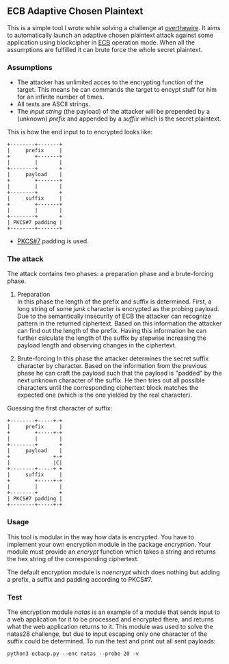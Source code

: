 
## ECB Adaptive Chosen Plaintext

This is a simple tool I wrote while solving a challenge at [overthewire](http://overthewire.org). It aims to automatically launch an adaptive chosen plaintext attack against 
some application using blockcipher in [ECB](https://en.wikipedia.org/wiki/Block_cipher_mode_of_operation#Electronic_Codebook_(ECB)) operation mode. When all the assumptions
are fulfilled it can brute force the whole secret plaintext. 

### Assumptions

* The attacker has unlimited acces to the encrypting function of the target. 
This means he can commands the target to encypt stuff for him for an infinite 
number of times.
* All texts are ASCII strings.
* The _input string_ (the payload) of the attacker will be prepended by a (unknown) _prefix_ and appended by a _suffix_ which is the secret plaintext.

This is how the end input to to encrypted looks like:

    +--------+-------+
    |     prefix     |
    +        +-------+
    |        |       |
    +--------+       +
    |     payload    |
    +        +-------+
    |        |       |
    +--------+       +
    |     suffix     |
    +        +-------+
    |        |       |
    +--------+       +
    | PKCS#7 padding |
    +--------+-------+

* [PKCS#7](https://tools.ietf.org/html/rfc2315) padding is used.

### The attack

The attack contains two phases: a preparation phase and a brute-forcing phase.

1. Preparation  
In this phase the length of the prefix and suffix is determined. First, a long 
string of some _junk_ character is encrypted as the probing payload. Due to the
semantically insecurity of ECB the attacker can recognize pattern in the returned
ciphertext. Based on this information the attacker can find out the length of the
prefix. Having this information he can further calculate the length of the suffix
by stepwise increasing the payload length and observing changes in the ciphertext.

2. Brute-forcing
In this phase the attacker determines the secret suffix character by character.
Based on the information from the previous phase he can craft the payload such
that the payload is "padded" by the next unknown character of the suffix. He then
tries out all possible characters until the corresponding ciphertext block matches
the expected one (which is the one yielded by the real character).

Guessing the first character of suffix:

    +--------+-----+-+
    |     prefix     |
    +        +-----+-+
    |        |       |
    +--------+       +
    |     payload    |
    +              +-+
    |              |C|
    +--------+-----+ +
    |     suffix     |
    +        +-----+-+
    |        |       |
    +--------+       +
    | PKCS#7 padding |
    +--------+-----+-+

### Usage

This tool is modular in the way how data is encrypted. You have to implement
your own encryption module in the package _encryption_. Your module must provide
an _encrypt_ function which takes a string and returns the hex string of the 
corresponding ciphertext.  

The default encryption module is _noencrypt_ which does nothing but adding a 
prefix, a suffix and padding according to PKCS#7.  

### Test

The encryption module _natas_ is an example of a module that sends input to 
a web application for it to be processed and  encrypted there, and returns what 
the web application returns to it. This module was used to solve the natas28
challenge, but due to input escaping only one character of the suffix could be 
determined. To run the test and print out all sent payloads:

```shell
python3 ecbacp.py --enc natas --probe 20 -v
